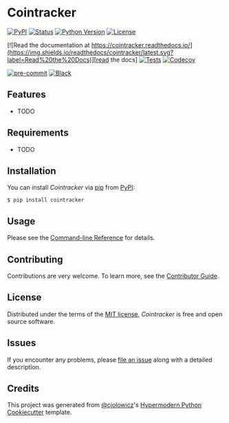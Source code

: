 # Cointracker

[![PyPI](https://img.shields.io/pypi/v/cointracker.svg)][pypi_]
[![Status](https://img.shields.io/pypi/status/cointracker.svg)][status]
[![Python Version](https://img.shields.io/pypi/pyversions/cointracker)][python version]
[![License](https://img.shields.io/pypi/l/cointracker)][license]

[![Read the documentation at https://cointracker.readthedocs.io/](https://img.shields.io/readthedocs/cointracker/latest.svg?label=Read%20the%20Docs)][read the docs]
[![Tests](https://github.com/Ei5enheim/cointracker/workflows/Tests/badge.svg)][tests]
[![Codecov](https://codecov.io/gh/Ei5enheim/cointracker/branch/main/graph/badge.svg)][codecov]

[![pre-commit](https://img.shields.io/badge/pre--commit-enabled-brightgreen?logo=pre-commit&logoColor=white)][pre-commit]
[![Black](https://img.shields.io/badge/code%20style-black-000000.svg)][black]

[pypi_]: https://pypi.org/project/cointracker/
[status]: https://pypi.org/project/cointracker/
[python version]: https://pypi.org/project/cointracker
[read the docs]: https://cointracker.readthedocs.io/
[tests]: https://github.com/Ei5enheim/cointracker/actions?workflow=Tests
[codecov]: https://app.codecov.io/gh/Ei5enheim/cointracker
[pre-commit]: https://github.com/pre-commit/pre-commit
[black]: https://github.com/psf/black

## Features

- TODO

## Requirements

- TODO

## Installation

You can install _Cointracker_ via [pip] from [PyPI]:

```console
$ pip install cointracker
```

## Usage

Please see the [Command-line Reference] for details.

## Contributing

Contributions are very welcome.
To learn more, see the [Contributor Guide].

## License

Distributed under the terms of the [MIT license][license],
_Cointracker_ is free and open source software.

## Issues

If you encounter any problems,
please [file an issue] along with a detailed description.

## Credits

This project was generated from [@cjolowicz]'s [Hypermodern Python Cookiecutter] template.

[@cjolowicz]: https://github.com/cjolowicz
[pypi]: https://pypi.org/
[hypermodern python cookiecutter]: https://github.com/cjolowicz/cookiecutter-hypermodern-python
[file an issue]: https://github.com/Ei5enheim/cointracker/issues
[pip]: https://pip.pypa.io/

<!-- github-only -->

[license]: https://github.com/Ei5enheim/cointracker/blob/main/LICENSE
[contributor guide]: https://github.com/Ei5enheim/cointracker/blob/main/CONTRIBUTING.md
[command-line reference]: https://cointracker.readthedocs.io/en/latest/usage.html
